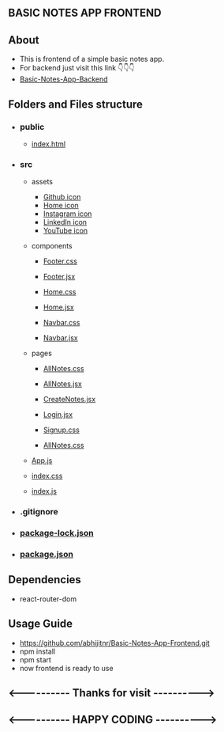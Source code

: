 ## BASIC NOTES APP FRONTEND

## About

- This is frontend of a simple basic notes app.
- For backend just visit this link 👇👇👇
- [Basic-Notes-App-Backend](https://github.com/abhijitnr/Basic-Notes-App-Backend)

## Folders and Files structure

- ### public

  - [index.html](./public/index.html)

- ### src

  - assets

    - [Github icon](./src/assets/github.png)
    - [Home icon](./src/assets/home.jpg)
    - [Instagram icon](./src/assets/instagram.png)
    - [LinkedIn icon](./src/assets/linkedin.png)
    - [YouTube icon](./src/assets/youtube.png)

  - components

    - [Footer.css](./src/components/Footer.css)

    - [Footer.jsx](./src/components/Footer.jsx)

    - [Home.css](./src/components/Home.css)

    - [Home.jsx](./src/components/Home.jsx)

    - [Navbar.css](./src/components/Navbar.css)

    - [Navbar.jsx](./src/components/Navbar.jsx)

  - pages

    - [AllNotes.css](./src/pages/AllNotes.css)

    - [AllNotes.jsx](./src/pages/AllNotes.jsx)

    - [CreateNotes.jsx](./src/pages/CreateNotes.jsx)

    - [Login.jsx](./src/pages/Login.jsx)

    - [Signup.css](./src/pages/Signup.css)

    - [AllNotes.css](./src/pages/Signup.jsx)

  - [App.js](./src/App.js)

  - [index.css](./src/index.css)

  - [index.js](./src/index.js)

- ### .gitignore

- ### [package-lock.json](./package-lock.json)

- ### [package.json](./package.json)

## Dependencies

- react-router-dom

## Usage Guide

- https://github.com/abhijitnr/Basic-Notes-App-Frontend.git
- npm install
- npm start
- now frontend is ready to use

## <---------- Thanks for visit ---------->

## <---------- HAPPY CODING ---------->

